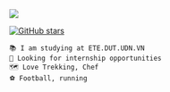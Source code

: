 
<img src="https://readme-typing-svg.herokuapp.com/?font=Righteous&size=35&center=true&vCenter=true&width=1000&height=70&duration=3000&lines=Hi+There!+👋;+I'm+Ba+Thanh;Electronics+and+Telecommunications+Engineering;" />

[![GitHub stars](https://img.shields.io/github/stars/uvipen/QuickDraw)](https://github.com/uvipen/QuickDraw/stargazers)

```
📚 I am studying at ETE.DUT.UDN.VN
🔧 Looking for internship opportunities 
🗺 Love Trekking, Chef 
️⚽ Football, running
```


